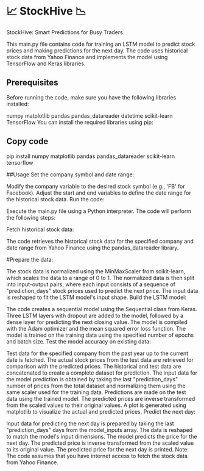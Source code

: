 # 📈 StockHive 📉
StockHive: Smart Predictions for Busy Traders


This main.py file contains code for training an LSTM model to predict stock prices and making predictions for the next day. The code uses historical stock data from Yahoo Finance and implements the model using TensorFlow and Keras libraries.

## Prerequisites
Before running the code, make sure you have the following libraries installed:

numpy
matplotlib
pandas
pandas_datareader
datetime
scikit-learn
TensorFlow
You can install the required libraries using pip:

## Copy code
pip install numpy matplotlib pandas pandas_datareader scikit-learn tensorflow


##Usage
Set the company symbol and date range:

Modify the company variable to the desired stock symbol (e.g., 'FB' for Facebook).
Adjust the start and end variables to define the date range for the historical stock data.
Run the code:

Execute the main.py file using a Python interpreter.
The code will perform the following steps:

Fetch historical stock data:

The code retrieves the historical stock data for the specified company and date range from Yahoo Finance using the pandas_datareader library.


#Prepare the data:

The stock data is normalized using the MinMaxScaler from scikit-learn, which scales the data to a range of 0 to 1.
The normalized data is then split into input-output pairs, where each input consists of a sequence of "prediction_days" stock prices used to predict the next price.
The input data is reshaped to fit the LSTM model's input shape.
Build the LSTM model:

The code creates a sequential model using the Sequential class from Keras.
Three LSTM layers with dropout are added to the model, followed by a dense layer for predicting the next closing value.
The model is compiled with the Adam optimizer and the mean squared error loss function.
The model is trained on the training data using the specified number of epochs and batch size.
Test the model accuracy on existing data:

Test data for the specified company from the past year up to the current date is fetched.
The actual stock prices from the test data are retrieved for comparison with the predicted prices.
The historical and test data are concatenated to create a complete dataset for prediction.
The input data for the model prediction is obtained by taking the last "prediction_days" number of prices from the total dataset and normalizing them using the same scaler used for the training data.
Predictions are made on the test data using the trained model.
The predicted prices are inverse transformed from the scaled values to their original values.
A plot is generated using matplotlib to visualize the actual and predicted prices.
Predict the next day:

Input data for predicting the next day is prepared by taking the last "prediction_days" days from the model_inputs array.
The data is reshaped to match the model's input dimensions.
The model predicts the price for the next day.
The predicted price is inverse transformed from the scaled value to its original value.
The predicted price for the next day is printed.
Note: The code assumes that you have internet access to fetch the stock data from Yahoo Finance.





